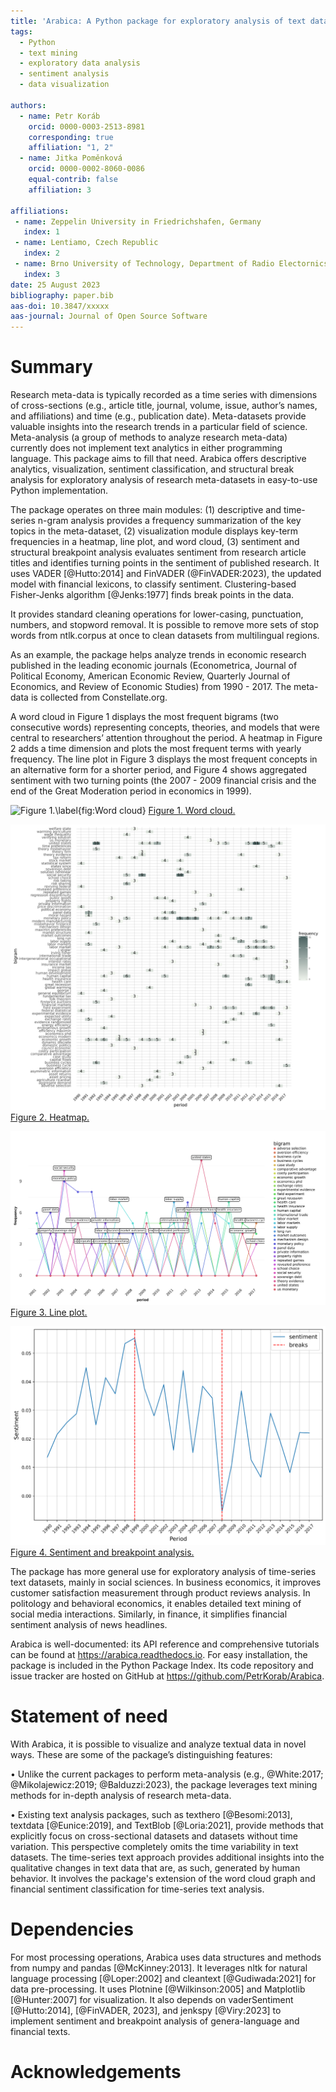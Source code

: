 ```yaml
---
title: 'Arabica: A Python package for exploratory analysis of text data'
tags:
  - Python
  - text mining
  - exploratory data analysis
  - sentiment analysis
  - data visualization

authors:
  - name: Petr Koráb
    orcid: 0000-0003-2513-8981
    corresponding: true
    affiliation: "1, 2"
  - name: Jitka Poměnková
    orcid: 0000-0002-8060-0086
    equal-contrib: false
    affiliation: 3

affiliations:
 - name: Zeppelin University in Friedrichshafen, Germany
   index: 1
 - name: Lentiamo, Czech Republic
   index: 2
 - name: Brno University of Technology, Department of Radio Electornics, Czech Republic
   index: 3
date: 25 August 2023
bibliography: paper.bib
aas-doi: 10.3847/xxxxx 
aas-journal: Journal of Open Source Software
---
```


# Summary

Research meta-data is typically recorded as a time series with dimensions of cross-sections 
(e.g., article title, journal, volume, issue, author’s names, and affiliations) and time 
(e.g., publication date). Meta-datasets provide valuable insights into the research trends 
in a particular field of science. Meta-analysis (a group of methods to analyze research 
meta-data) currently does not implement text analytics in either programming language.
This package aims to fill that need. Arabica offers descriptive analytics, visualization, 
sentiment classification, and structural break analysis for exploratory analysis of 
research meta-datasets in easy-to-use Python implementation. 

The package operates on three main modules: (1) descriptive and time-series n-gram analysis 
provides a frequency summarization of the key topics in the meta-dataset, (2) visualization 
module displays key-term frequencies in a heatmap, line plot, and word cloud, (3) sentiment 
and structural breakpoint analysis evaluates sentiment from research article titles and 
identifies turning points in the sentiment of published research. It uses VADER [@Hutto:2014] 
and FinVADER (@FinVADER:2023), the updated model with financial lexicons, to classify 
sentiment. Clustering-based Fisher-Jenks algorithm [@Jenks:1977] finds break points in 
the data.

It provides standard cleaning operations for lower-casing, punctuation, numbers, and 
stopword removal. It is possible to remove more sets of stop words from ntlk.corpus at 
once to clean datasets from multilingual regions. 

As an example, the package helps analyze trends in economic research published in the 
leading economic journals (Econometrica, Journal of Political Economy, American Economic 
Review, Quarterly Journal of Economics, and Review of Economic Studies) from 1990 - 2017.
The meta-data is collected from Constellate.org.

A word cloud in Figure 1 displays the most frequent bigrams (two consecutive words) 
representing concepts, theories, and models that were central to researchers’ 
attention throughout the period. A heatmap in Figure 2 adds a time dimension and
plots the most frequent terms with yearly frequency. The line plot in Figure 3 
displays the most frequent concepts in an alternative form for a shorter period, 
and Figure 4 shows aggregated sentiment with two turning points (the 2007 - 2009 
financial crisis and the end of the Great Moderation period in economics in 1999). 

![Figure 1.\label{fig:Word cloud}](word_cloud.png)
[Figure 1. Word cloud.](word_cloud.png)

![Figure 2.\label{fig:Heatmap}](heatmap.png)
[Figure 2. Heatmap.](heatmap.png)

![Figure 3.\label{fig:Line plot}](line_plot.png)
[Figure 3. Line plot.](line_plot.png)

![Figure 4.\label{fig:Sentiment and breakpoint analysis}](sentiment_and_breakpoint_analysis.png)
[Figure 4. Sentiment and breakpoint analysis.](sentiment_and_breakpoint_analysis.png)

The package has more general use for exploratory analysis of time-series text datasets, 
mainly in social sciences. In business economics, it improves customer satisfaction 
measurement through product reviews analysis. In politology and behavioral economics, 
it enables detailed text mining of social media interactions. Similarly, in finance, 
it simplifies financial sentiment analysis of news headlines.

Arabica is well-documented: its API reference and comprehensive tutorials can be found 
at https://arabica.readthedocs.io. For easy installation, the package is included in
the Python Package Index. Its code repository and issue tracker are hosted on 
GitHub at https://github.com/PetrKorab/Arabica.

# Statement of need

With Arabica, it is possible to visualize and analyze textual data in novel ways. 
These are some of the package’s distinguishing features: 

• Unlike the current packages to perform meta-analysis (e.g., @White:2017; @Mikolajewicz:2019; 
@Balduzzi:2023), the package leverages text mining methods 
for in-depth analysis of research meta-data.

• Existing text analysis packages, such as texthero [@Besomi:2013], textdata 
[@Eunice:2019], and TextBlob [@Loria:2021], provide methods that explicitly focus 
on cross-sectional datasets and datasets without time variation. This perspective 
completely omits the time variability in text datasets. The time-series text approach 
provides additional insights into the qualitative changes in text data that are, 
as such, generated by human behavior. It involves the package's extension of the 
word cloud graph and financial sentiment classification for time-series text analysis.

# Dependencies

For most processing operations, Arabica uses data structures and methods from 
numpy and pandas [@McKinney:2013]. It leverages nltk for natural language 
processing [@Loper:2002] and cleantext [@Gudiwada:2021] for data pre-processing. 
It uses Plotnine [@Wilkinson:2005] and Matplotlib [@Hunter:2007] for visualization. 
It also depends on vaderSentiment [@Hutto:2014], [@FinVADER, 2023], and 
jenkspy [@Viry:2023] to implement sentiment and breakpoint analysis of 
genera-language and financial texts.

# Acknowledgements